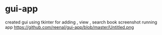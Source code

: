 # gui-app
created gui using tkinter for adding , view , search book 
screenshot running app
https://github.com/reenal/gui-app/blob/master/Untitled.png
